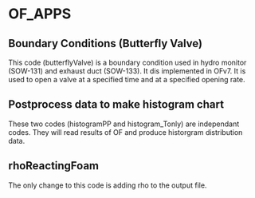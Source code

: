 # OF_APPS

## Boundary Conditions (Butterfly Valve)
This code (butterflyValve) is a boundary condition used in hydro monitor (SOW-131) and exhaust duct (SOW-133). It dis implemented in OFv7. It is used to open a valve at a specified time and at a specified opening rate. 

## Postprocess data to make histogram chart
These two codes (histogramPP and histogram_Tonly) are independant codes. They will read results of OF and produce historgram distribution data. 

## rhoReactingFoam
The only change to this code is adding rho to the output file. 

